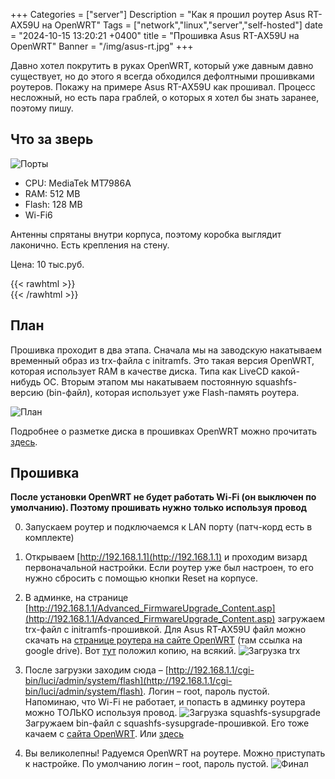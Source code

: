 +++
Categories = ["server"]
Description = "Как я прошил роутер Asus RT-AX59U на OpenWRT"
Tags = ["network","linux","server","self-hosted"]
date = "2024-10-15 13:20:21 +0400"
title = "Прошивка Asus RT-AX59U на OpenWRT"
Banner = "/img/asus-rt.jpg"
+++

Давно хотел покрутить в руках OpenWRT, который уже давным давно существует, но до этого я всегда обходился дефолтными прошивками роутеров. Покажу на примере Asus RT-AX59U как прошивал. Процесс несложный, но есть пара граблей, о которых я хотел бы знать заранее, поэтому пишу. 
<!--more-->

## Что за зверь


![Порты](/img/asus-rt2.jpg#floatleft)

* CPU: MediaTek MT7986A
* RAM: 512 MB
* Flash: 128 MB
* Wi-Fi6

Антенны спрятаны внутри корпуса, поэтому коробка выглядит лаконично. Есть крепления на стену.

Цена: 10 тыс.руб.

{{< rawhtml >}}
<br clear="left"/>
{{< /rawhtml >}}

## План

Прошивка проходит в два этапа. Сначала мы на заводскую накатываем временный образ из trx-файла с initramfs. Это такая версия OpenWRT, которая использует RAM в качестве диска. Типа как LiveCD какой-нибудь ОС. Вторым этапом мы накатываем постоянную squashfs-версию (bin-файл), которая использует уже Flash-память роутера. 

![План](/img/asus-rt4.jpg)

Подробнее о разметке диска в прошивках OpenWRT можно прочитать [здесь](https://openwrt.org/docs/techref/flash.layout).

## Прошивка

**После установки OpenWRT не будет работать Wi-Fi (он выключен по умолчанию). Поэтому прошивать нужно только используя провод**

0. Запускаем роутер и подключаемся к LAN порту (патч-корд есть в комплекте)
1. Открываем [http://192.168.1.1](http://192.168.1.1) и проходим визард первоначальной настройки. Если роутер уже был настроен, то его нужно сбросить с помощью кнопки Reset на корпусе.

2. В админке, на странице [http://192.168.1.1/Advanced_FirmwareUpgrade_Content.asp](http://192.168.1.1/Advanced_FirmwareUpgrade_Content.asp) загружаем trx-файл c initramfs-прошивкой. Для Asus RT-AX59U файл можно скачать на [странице роутера на сайте OpenWRT](https://openwrt.org/toh/asus/rt-ax59u) (там ссылка на google drive). Вот [тут](/files/openwrt-23_rt-ax59u-initramfs.trx) положил копию, на всякий.
![Загрузка trx](/img/asus-rt3.jpg)

3. После загрузки заходим сюда – [http://192.168.1.1/cgi-bin/luci/admin/system/flash](http://192.168.1.1/cgi-bin/luci/admin/system/flash). Логин – root, пароль пустой. Напоминаю, что Wi-Fi не работает, и попасть в админку роутера можно ТОЛЬКО используя провод.
![Загрузка squashfs-sysupgrade](/img/asus-rt5.jpg)
Загружаем bin-файл с squashfs-sysupgrade-прошивкой. Его тоже качаем с  [сайта OpenWRT](https://openwrt.org/toh/asus/rt-ax59u). Или [здесь](/files/openwrt-23.05.5-mediatek-filogic-asus_rt-ax59u-squashfs-sysupgrade.bin)

4. Вы великолепны! Радуемся OpenWRT на роутере. Можно приступать к настройке. По умолчанию логин – root, пароль пустой.
![Финал](/img/asus-rt6.jpg)






